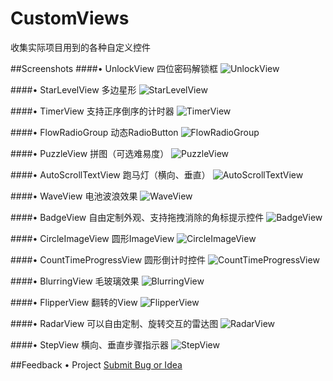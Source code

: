# CustomViews 
收集实际项目用到的各种自定义控件

##Screenshots
####• UnlockView 四位密码解锁框
![UnlockView](https://github.com/DesignQu/CustomViews/blob/master/ImageFolder/UnlockView.jpg "UnlockView")

####• StarLevelView 多边星形
![StarLevelView](https://github.com/DesignQu/CustomViews/blob/master/ImageFolder/StarLevelView.jpg "StarLevelView")

####• TimerView 支持正序倒序的计时器
![TimerView](https://github.com/DesignQu/CustomViews/blob/master/ImageFolder/TimerView.jpg "TimerView")

####• FlowRadioGroup 动态RadioButton
![FlowRadioGroup](https://github.com/DesignQu/CustomViews/blob/master/ImageFolder/FlowRadioGroup.jpg "FlowRadioGroup")

####• PuzzleView 拼图（可选难易度）
![PuzzleView](https://github.com/DesignQu/CustomViews/blob/master/ImageFolder/PuzzleView.jpg "PuzzleView")

####• AutoScrollTextView 跑马灯（横向、垂直）
![AutoScrollTextView](https://github.com/DesignQu/CustomViews/blob/master/ImageFolder/AutoScrollTextView.jpg "AutoScrollTextView")

####• WaveView 电池波浪效果
![WaveView](https://github.com/DesignQu/CustomViews/blob/master/ImageFolder/WaveView.jpg "WaveView")

####• BadgeView 自由定制外观、支持拖拽消除的角标提示控件
![BadgeView](https://github.com/DesignQu/CustomViews/blob/master/ImageFolder/BadgeView.jpg "BadgeView")

####• CircleImageView 圆形ImageView
![CircleImageView](https://github.com/DesignQu/CustomViews/blob/master/ImageFolder/CircleImageView.jpg "CircleImageView")

####• CountTimeProgressView 圆形倒计时控件
![CountTimeProgressView](https://github.com/DesignQu/CustomViews/blob/master/ImageFolder/CountTimeProgressView.jpg "CountTimeProgressView")

####• BlurringView 毛玻璃效果
![BlurringView](https://github.com/DesignQu/CustomViews/blob/master/ImageFolder/BlurringView.jpg "BlurringView")

####• FlipperView 翻转的View
![FlipperView](https://github.com/DesignQu/CustomViews/blob/master/ImageFolder/FlipperView.jpg "FlipperView")

####• RadarView 可以自由定制、旋转交互的雷达图
![RadarView](https://github.com/DesignQu/CustomViews/blob/master/ImageFolder/RadarView.jpg "RadarView")

####• StepView 横向、垂直步骤指示器
![StepView](https://github.com/DesignQu/CustomViews/blob/master/ImageFolder/StepView.jpg "StepView")

##Feedback
•  Project  [Submit Bug or Idea](https://github.com/DesignQu/CustomViews/issues)  
